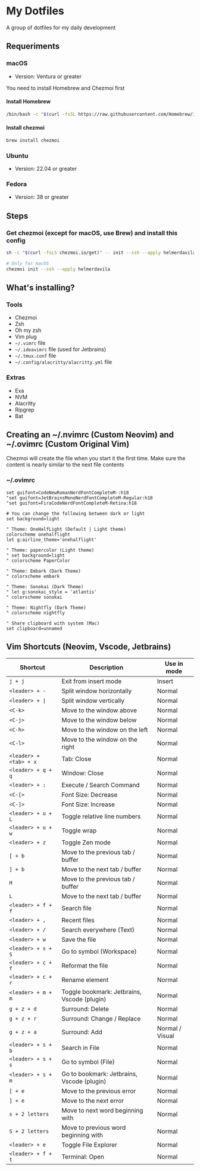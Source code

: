 # My Dotfiles

A group of dotfiles for my daily development

## Requeriments

### macOS

- Version: Ventura or greater

You need to install Homebrew and Chezmoi first

#### Install Homebrew

```bash
/bin/bash -c "$(curl -fsSL https://raw.githubusercontent.com/Homebrew/install/HEAD/install.sh)"
```

#### Install chezmoi

```bash
brew install chezmoi
```

### Ubuntu

- Version: 22.04 or greater

### Fedora

- Version: 38 or greater

## Steps

### Get chezmoi (except for macOS, use Brew) and install this config

```bash
sh -c "$(curl -fsLS chezmoi.io/get)" -- init --ssh --apply helmerdavila
```

```bash
# Only for macOS
chezmoi init --ssh --apply helmerdavila
```

## What's installing?

### Tools

- Chezmoi
- Zsh
- Oh my zsh
- Vim plug
- `~/.vimrc` file
- `~/.ideavimrc` file (used for Jetbrains)
- `~/.tmux.conf` file
- `~/.config/alacritty/alacritty.yml` file

### Extras

- Exa
- NVM
- Alacritty
- Ripgrep
- Bat

## Creating an ~/.nvimrc (Custom Neovim) and ~/.ovimrc (Custom Original Vim)

Chezmoi will create the file when you start it the first time. Make sure the content is nearly similar to the next file contents

### ~/.ovimrc

```vim
set guifont=CodeNewRomanNerdFontCompleteM-:h18
"set guifont=JetBrainsMonoNerdFontCompleteM-Regular:h18
"set guifont=FiraCodeNerdFontCompleteM-Retina:h18

# You can change the following between dark or light
set background=light

" Theme: OneHalfLight (Default | Light theme)
colorscheme onehalflight
let g:airline_theme='onehalflight'

" Theme: papercolor (Light theme)
" set background=light
" colorscheme PaperColor

" Theme: Embark (Dark Theme)
" colorscheme embark

" Theme: Sonokai (Dark Theme)
" let g:sonokai_style = 'atlantis'
" colorscheme sonokai

" Theme: Nightfly (Dark Theme)
" colorscheme nightfly

" Share clipboard with system (Mac)
set clipboard=unnamed
```

## Vim Shortcuts (Neovim, Vscode, Jetbrains)

| Shortcut | Description | Use in mode |
| --- | --- | --- |
| `j + j` | Exit from insert mode | Insert |
| `<leader> + -` | Split window horizontally | Normal |
| `<leader> + \|` | Split window vertically | Normal |
| `<C-k>` | Move to the window above | Normal |
| `<C-j>` | Move to the window below | Normal |
| `<C-h>` | Move to the window on the left | Normal |
| `<C-l>` | Move to the window on the right | Normal |
| `<leader> + <tab> + x` | Tab: Close | Normal |
| `<leader> + q + q` | Window: Close | Normal |
| `<leader> + :` | Execute / Search Command | Normal |
| `<C-[>` | Font Size: Decrease | Normal |
| `<C-]>` | Font Size: Increase | Normal |
| `<leader> + u + L` | Toggle relative line numbers | Normal |
| `<leader> + u + w` | Toggle wrap | Normal |
| `<leader> + z` | Toggle Zen mode | Normal |
| `[ + b` | Move to the previous tab / buffer | Normal |
| `] + b` | Move to the next tab / buffer | Normal |
| `H` | Move to the previous tab / buffer | Normal |
| `L` | Move to the next tab / buffer | Normal |
| `<leader> + f + f` | Search file | Normal |
| `<leader> + ,` | Recent files | Normal |
| `<leader> + /` | Search everywhere (Text) | Normal |
| `<leader> + w` | Save the file | Normal |
| `<leader> + s + S` | Go to symbol (Workspace) | Normal |
| `<leader> + c + f` | Reformat the file | Normal |
| `<leader> + c + r` | Rename element | Normal |
| `<leader> + m + m` | Toggle bookmark: Jetbrains, Vscode (plugin) | Normal |
| `g + z + d` | Surround: Delete | Normal |
| `g + z + r` | Surround: Change / Replace | Normal |
| `g + z + a` | Surround: Add | Normal / Visual |
| `<leader> + s + b` | Search in File | Normal |
| `<leader> + s + s` | Go to symbol (File) | Normal |
| `<leader> + s + m` | Go to bookmark: Jetbrains, Vscode (plugin) | Normal |
| `[ + e` | Move to the previous error | Normal |
| `] + e` | Move to the next error | Normal |
| `s + 2 letters` | Move to next word beginning with | Normal |
| `S + 2 letters` | Move to previous word beginning with | Normal |
| `<leader> + e` | Toggle File Explorer | Normal |
| `<leader> + f + t` | Terminal: Open | Normal |